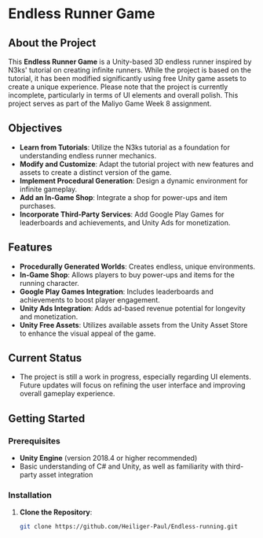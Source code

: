 # Endless Runner Game

## About the Project
This **Endless Runner Game** is a Unity-based 3D endless runner inspired by N3ks' tutorial on creating infinite runners. While the project is based on the tutorial, it has been modified significantly using free Unity game assets to create a unique experience. Please note that the project is currently incomplete, particularly in terms of UI elements and overall polish. This project serves as part of the Maliyo Game Week 8 assignment.

## Objectives
- **Learn from Tutorials**: Utilize the N3ks tutorial as a foundation for understanding endless runner mechanics.
- **Modify and Customize**: Adapt the tutorial project with new features and assets to create a distinct version of the game.
- **Implement Procedural Generation**: Design a dynamic environment for infinite gameplay.
- **Add an In-Game Shop**: Integrate a shop for power-ups and item purchases.
- **Incorporate Third-Party Services**: Add Google Play Games for leaderboards and achievements, and Unity Ads for monetization.

## Features
- **Procedurally Generated Worlds**: Creates endless, unique environments.
- **In-Game Shop**: Allows players to buy power-ups and items for the running character.
- **Google Play Games Integration**: Includes leaderboards and achievements to boost player engagement.
- **Unity Ads Integration**: Adds ad-based revenue potential for longevity and monetization.
- **Unity Free Assets**: Utilizes available assets from the Unity Asset Store to enhance the visual appeal of the game.

## Current Status
- The project is still a work in progress, especially regarding UI elements. Future updates will focus on refining the user interface and improving overall gameplay experience.

## Getting Started

### Prerequisites
- **Unity Engine** (version 2018.4 or higher recommended)
- Basic understanding of C# and Unity, as well as familiarity with third-party asset integration

### Installation
1. **Clone the Repository**:
   ```bash
   git clone https://github.com/Heiliger-Paul/Endless-running.git
